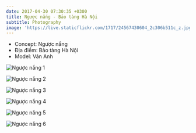 ```yaml
---
date: 2017-04-30 07:30:35 +0300
title: Ngược nắng - Bảo tàng Hà Nội
subtitle: Photography
image: 'https://live.staticflickr.com/1717/24567430604_2c306b511c_z.jpg'
---
```

- Concept: Ngược nắng
- Địa điểm: Bảo tàng Hà Nội
- Model: Vân Anh

![Ngược nắng 1](https://live.staticflickr.com/1542/24571273793_1eab65674f_z.jpg)

![Ngược nắng 2](https://live.staticflickr.com/1581/25079828052_8cc18eeaf2_z.jpg)

![Ngược nắng 3](https://live.staticflickr.com/1550/25079826932_f4e922a989_z.jpg)

![Ngược nắng 4](https://live.staticflickr.com/1614/25079837062_1edc0b281f_z.jpg)

![Ngược nắng 5](https://live.staticflickr.com/1662/25079829842_3ea43c87e1_z.jpg)

![Ngược nắng 6](https://live.staticflickr.com/1463/25171763616_3bc6863a3b_z.jpg)